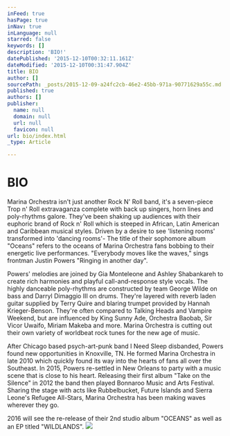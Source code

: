 ```yaml
---
inFeed: true
hasPage: true
inNav: true
inLanguage: null
starred: false
keywords: []
description: 'BIO!'
datePublished: '2015-12-10T00:32:11.161Z'
dateModified: '2015-12-10T00:31:47.904Z'
title: BIO
author: []
sourcePath: _posts/2015-12-09-a24fc2cb-46e2-45bb-971a-90771629a55c.md
published: true
authors: []
publisher:
  name: null
  domain: null
  url: null
  favicon: null
url: bio/index.html
_type: Article

---
```

# **BIO**

Marina Orchestra isn't just another Rock N' Roll band, it's a seven-piece Trop n' Roll extravaganza complete with back up singers, horn lines and poly-rhythms galore. They've been shaking up audiences with their euphoric brand of Rock n' Roll which is steeped in African, Latin American and Caribbean musical styles. Driven by a desire to see 'listening rooms' transformed into 'dancing rooms'- The title of their sophomore album "Oceans" refers to the oceans of Marina Orchestra fans bobbing to their energetic live performances. "Everybody moves like the waves," sings frontman Justin Powers "Ringing in another day".

Powers' melodies are joined by Gia Monteleone and Ashley Shabankareh to create rich harmonies and playful call-and-response style vocals. The highly danceable poly-rhythms are constructed by team George Wilde on bass and Darryl Dimaggio III on drums. They're layered with reverb laden guitar supplied by Terry Quire and blaring trumpet provided by Hannah Krieger-Benson. They're often compared to Talking Heads and Vampire Weekend, but are influenced by King Sunny Ade, Orchestra Baobab, Sir Vicor Uwaifo, Miriam Makeba and more. Marina Orchestra is cutting out their own variety of worldbeat rock tunes for the new age of music. 

After Chicago based psych-art-punk band I Need Sleep disbanded, Powers found new opportunities in Knoxville, TN. He formed Marina Orchestra in late 2010 which quickly found its way into the hearts of fans all over the Southeast. In 2015, Powers re-settled in New Orleans to party with a music scene that is close to his heart. Releasing their first album "Take on the Silence" in 2012 the band then played Bonnaroo Music and Arts Festival.  Sharing the stage with acts like Rubbelbucket, Future Islands and Sierra Leone's Refugee All-Stars, Marina Orchestra has been making waves wherever they go. 

2016 will see the re-release of their 2nd studio album "OCEANS" as well as an EP titled "WILDLANDS".
![](https://the-grid-user-content.s3-us-west-2.amazonaws.com/5c2f3a74-9724-46d6-a6a6-ef7a0b1bbe0a.jpg)